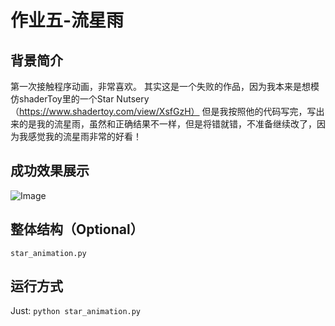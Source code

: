 # 作业五-流星雨



## 背景简介

第一次接触程序动画，非常喜欢。
其实这是一个失败的作品，因为我本来是想模仿shaderToy里的一个Star Nutsery（https://www.shadertoy.com/view/XsfGzH）
但是我按照他的代码写完，写出来的是我的流星雨，虽然和正确结果不一样，但是将错就错，不准备继续改了，因为我感觉我的流星雨非常的好看！
## 成功效果展示

![Image](https://forum.taichi.graphics/uploads/default/original/1X/e163379e1f66d011148ea35f7bcc2463b985b7b0.gif)

## 整体结构（Optional）

```
star_animation.py
```

## 运行方式

Just: `python star_animation.py`
